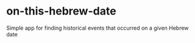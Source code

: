 # on-this-hebrew-date
Simple app for finding historical events that occurred on a given Hebrew date

